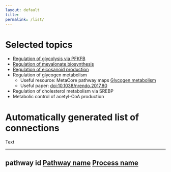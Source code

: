 ```yaml
---
layout: default
title: 
permalink: /list/
---
```


# Selected topics

* <a href="/glycolysis/">Regulation of glycolysis via PFKFB</a><br />
* <a href="/mevalonate/">Regulation of mevalonate biosynthesis</a><br />
* <a href="/eicosanoids/">Regulation of eicosanoid production</a><br />
* Regulation of glycogen metabolism<br />
   * Useful resource: MetaCore pathway maps [Glycogen metabolism](http://pathwaymaps.com/maps/919)
   * Useful paper: [doi:10.1038/nrendo.2017.80](https://doi.org/10.1038/nrendo.2017.80)
* Regulation of cholesterol metabolism via SREBP<br />
* Metabolic control of acetyl-CoA production<br />

# Automatically generated list of connections

Text

---
pathway id 
<a href="https://reactome.org/">Pathway name</a> 
<a href="https://reactome.org/PathwayBrowser/">Process name</a> 
---
